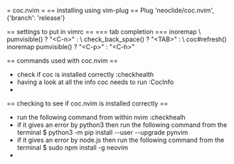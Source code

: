 
= coc.nvim =
== installing using vim-plug ==
Plug 'neoclide/coc.nvim', {'branch': 'release'}

== settings to put in vimrc ==
=== tab completion ===
inoremap <silent><expr> <TAB>
      \ pumvisible() ? "\<C-n>" :
      \ <SID>check_back_space() ? "\<TAB>" :
      \ coc#refresh()
inoremap <expr><S-TAB> pumvisible() ? "\<C-p>" : "\<C-h>"

== commands used with coc.nvim ==
* check if coc is installed correctly
	:checkhealth
* having a look at all the info coc needs to run
	:CocInfo
* 

== checking to see if coc.nvim is installed correctly ==
* run the following command from within nvim
	:checkhealh
* if it gives an error by python3 then run the following command from the terminal
	$ python3 -m pip install --user --upgrade pynvim
* if it gives an error by node.js then run the following command from the terminal
	$ sudo npm install -g neovim
* 
